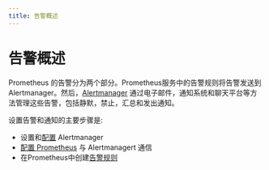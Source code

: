 ```yaml
---
title: 告警概述
---
```


# 告警概述

Prometheus 的告警分为两个部分。Prometheus服务中的告警规则将告警发送到 Alertmanager。然后，[Alertmanager](https://prometheus.io/docs/alerting/alertmanager) 通过电子邮件，通知系统和聊天平台等方法管理这些告警，包括静默，禁止，汇总和发出通知。

设置告警和通知的主要步骤是:

* 设置和[配置](https://prometheus.io/docs/alerting/configuration) Alertmanager
* [配置 Prometheus](https://prometheus.io/docs/prometheus/latest/configuration/configuration/#alertmanager_config) 与 Alertmanagert 通信
* 在Prometheus中创建[告警规则](https://prometheus.io/docs/prometheus/latest/configuration/alerting_rules/)

